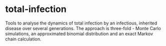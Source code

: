 # total-infection
Tools to analyse the dynamics of total infection by an infectious, inherited disease over several generations. The approach is three-fold - Monte Carlo simulations, an approximated binomial distribution and an exact Markov chain calculation.
